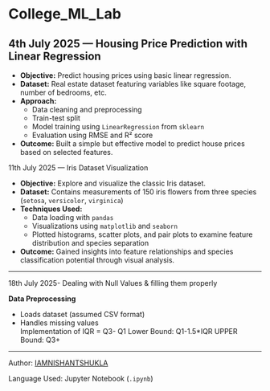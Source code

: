 # College_ML_Lab


##  4th July 2025 — Housing Price Prediction with Linear Regression

- **Objective:** Predict housing prices using basic linear regression.
- **Dataset:** Real estate dataset featuring variables like square footage, number of bedrooms, etc.
- **Approach:**
  - Data cleaning and preprocessing
  - Train-test split
  - Model training using `LinearRegression` from `sklearn`
  - Evaluation using RMSE and R² score
- **Outcome:** Built a simple but effective model to predict house prices based on selected features.

11th July 2025 — Iris Dataset Visualization

- **Objective:** Explore and visualize the classic Iris dataset.
- **Dataset:** Contains measurements of 150 iris flowers from three species (`setosa`, `versicolor`, `virginica`)
- **Techniques Used:**
  - Data loading with `pandas`
  - Visualizations using `matplotlib` and `seaborn`
  - Plotted histograms, scatter plots, and pair plots to examine feature distribution and species separation
- **Outcome:** Gained insights into feature relationships and species classification potential through visual analysis.

---
18th July 2025- Dealing with Null Values & filling them properly 

**Data Preprocessing**  
   - Loads dataset (assumed CSV format)  
   - Handles missing values  
Implementation of
IQR = Q3-  Q1
Lower Bound: Q1-1.5*IQR
UPPER Bound: Q3+
---


 Author: [IAMNISHANTSHUKLA](https://github.com/IAMNISHANTSHUKLA)

 Language Used: Jupyter Notebook (`.ipynb`)

